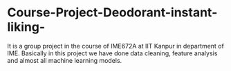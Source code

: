 # Course-Project-Deodorant-instant-liking-
It is a group project in the course of IME672A at IIT Kanpur in department of IME. Basically in this project we have done data cleaning, feature analysis and almost all machine learning models. 
